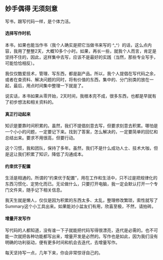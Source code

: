 ## 妙手偶得 无须刻意


写书，跟写代码一样，是个体力活。

#### 选择写作时机

本书，如果也能当作书（我个人确实是把它当做书来写的 ^_^）的话，这么点内容，我用了整整2天，大概10多个小时。如果，再长一些，就我个人而言，肯定是坚持不住的，因此，这样集中去写，应该不是最好的实践（当然，那些专业写手，可能恰恰相反）。

我仅仅酷爱技术，管理、写东西，都是副产品。所以，我个人提倡在写代码之余，或者在查资料、解决问题的同时，将有价值的东西，集中的、分门别类的放在一起，最后，用点时间集中整理一下就是了。

说实话，本书如果从零开始，2天时间，我根本完不成，很多东西，也都是早就有了初步想法和相关资料的。

#### 真正行动起来

知识是要靠时间积累的。虽然，我们不提倡刻意去写，但要求刻意去积累。哪怕是一个小小的问题，一定要记下来。找到了答案，怎么解决的，一定要简单的回忆和总结出来。要求不用很高，但要行动。

这个习惯，我和团队，保持了多年。虽然，我们不是什么成功人士、技术大咖，但是这让我们积累了知识，降低了沟通成本。

#### 约束优于配置

生活是相通的。所谓的“约束优于配置”，用在工作和生活中，只不过是把规律化的东西习惯化、定势化而已。无论做什么，只要打开电脑，我一定会默认打开一个专门文件夹，随手记下相关信息。

我天生就是懒人，仅仅是因为积累的东西太多、太乱，整理修改繁琐，索性就写了Summary这个小工具出来。如果能对小盆友们有用，欣喜至极，不然，请拍砖。

#### 增量开发写作

写代码的人都知道，没有谁一下子就能把代码写得很漂亮，迭代是必需的。也不可能一次就把各种功能都写出来，增量开发是必然的。写作也是如此，因为我们没有明确的功利驱动，便有更多时间和机会去迭代，去增量写作。

每天坚持写一点，几年下来，你会非常惊讶自己的。

